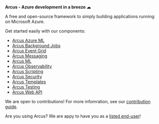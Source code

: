 **Arcus - Azure development in a breeze ☁**

A free and open-source framework to simply building applications running on Microsoft Azure.

Get started easily with our components:

- [Arcus Azure ML](https://github.com/arcus-azure/arcus.azureml)
- [Arcus Background Jobs](https://github.com/arcus-azure/arcus.backgroundjobs)
- [Arcus Event Grid](https://github.com/arcus-azure/arcus.eventgrid)
- [Arcus Messaging](https://github.com/arcus-azure/arcus.messaging)
- [Arcus ML](https://github.com/arcus-azure/arcus.ml)
- [Arcus Observability](https://github.com/arcus-azure/arcus.observability)
- [Arcus Scripting](https://github.com/arcus-azure/arcus.scripting)
- [Arcus Security](https://github.com/arcus-azure/arcus.security)
- [Arcus Templates](https://github.com/arcus-azure/arcus.templates)
- [Arcus Testing](https://github.com/arcus-azure/arcus.testing)
- [Arcus Web API](https://github.com/arcus-azure/arcus.webapi)

We are open to contributions! For more infomration, see our [contribution guide](https://github.com/arcus-azure/.github/blob/main/CONTRIBUTING.md).

Are you using Arcus? We are appy to have you as a [listed end-user](https://github.com/arcus-azure/arcus#customers)!
